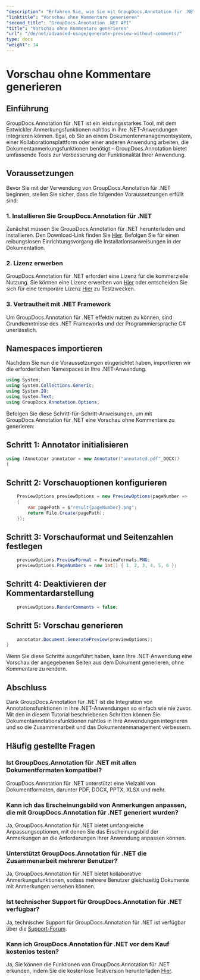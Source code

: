 ```yaml
---
"description": "Erfahren Sie, wie Sie mit GroupDocs.Annotation für .NET Dokumentanmerkungsfunktionen nahtlos in Ihre .NET-Anwendungen integrieren."
"linktitle": "Vorschau ohne Kommentare generieren"
"second_title": "GroupDocs.Annotation .NET API"
"title": "Vorschau ohne Kommentare generieren"
"url": "/de/net/advanced-usage/generate-preview-without-comments/"
type: docs
"weight": 14
---
```


# Vorschau ohne Kommentare generieren

## Einführung
GroupDocs.Annotation für .NET ist ein leistungsstarkes Tool, mit dem Entwickler Anmerkungsfunktionen nahtlos in ihre .NET-Anwendungen integrieren können. Egal, ob Sie an einem Dokumentenmanagementsystem, einer Kollaborationsplattform oder einer anderen Anwendung arbeiten, die Dokumentanmerkungsfunktionen benötigt – GroupDocs.Annotation bietet umfassende Tools zur Verbesserung der Funktionalität Ihrer Anwendung.
## Voraussetzungen
Bevor Sie mit der Verwendung von GroupDocs.Annotation für .NET beginnen, stellen Sie sicher, dass die folgenden Voraussetzungen erfüllt sind:
### 1. Installieren Sie GroupDocs.Annotation für .NET
Zunächst müssen Sie GroupDocs.Annotation für .NET herunterladen und installieren. Den Download-Link finden Sie [Hier](https://releases.groupdocs.com/annotation/net/). Befolgen Sie für einen reibungslosen Einrichtungsvorgang die Installationsanweisungen in der Dokumentation.
### 2. Lizenz erwerben
GroupDocs.Annotation für .NET erfordert eine Lizenz für die kommerzielle Nutzung. Sie können eine Lizenz erwerben von [Hier](https://purchase.groupdocs.com/buy) oder entscheiden Sie sich für eine temporäre Lizenz [Hier](https://purchase.groupdocs.com/temporary-license/) zu Testzwecken.
### 3. Vertrautheit mit .NET Framework
Um GroupDocs.Annotation für .NET effektiv nutzen zu können, sind Grundkenntnisse des .NET Frameworks und der Programmiersprache C# unerlässlich.

## Namespaces importieren
Nachdem Sie nun die Voraussetzungen eingerichtet haben, importieren wir die erforderlichen Namespaces in Ihre .NET-Anwendung.

```csharp
using System;
using System.Collections.Generic;
using System.IO;
using System.Text;
using GroupDocs.Annotation.Options;
```

Befolgen Sie diese Schritt-für-Schritt-Anweisungen, um mit GroupDocs.Annotation für .NET eine Vorschau ohne Kommentare zu generieren:
## Schritt 1: Annotator initialisieren
```csharp
using (Annotator annotator = new Annotator("annotated.pdf"_DOCX))
{
```
## Schritt 2: Vorschauoptionen konfigurieren
```csharp
    PreviewOptions previewOptions = new PreviewOptions(pageNumber =>
    {
        var pagePath = $"result{pageNumber}.png";
        return File.Create(pagePath);
    });
```
## Schritt 3: Vorschauformat und Seitenzahlen festlegen
```csharp
    previewOptions.PreviewFormat = PreviewFormats.PNG;
    previewOptions.PageNumbers = new int[] { 1, 2, 3, 4, 5, 6 };
```
## Schritt 4: Deaktivieren der Kommentardarstellung
```csharp
    previewOptions.RenderComments = false;
```
## Schritt 5: Vorschau generieren
```csharp
    annotator.Document.GeneratePreview(previewOptions);
}
```
Wenn Sie diese Schritte ausgeführt haben, kann Ihre .NET-Anwendung eine Vorschau der angegebenen Seiten aus dem Dokument generieren, ohne Kommentare zu rendern.

## Abschluss
Dank GroupDocs.Annotation für .NET ist die Integration von Annotationsfunktionen in Ihre .NET-Anwendungen so einfach wie nie zuvor. Mit den in diesem Tutorial beschriebenen Schritten können Sie Dokumentannotationsfunktionen nahtlos in Ihre Anwendungen integrieren und so die Zusammenarbeit und das Dokumentenmanagement verbessern.
## Häufig gestellte Fragen
### Ist GroupDocs.Annotation für .NET mit allen Dokumentformaten kompatibel?
GroupDocs.Annotation für .NET unterstützt eine Vielzahl von Dokumentformaten, darunter PDF, DOCX, PPTX, XLSX und mehr.
### Kann ich das Erscheinungsbild von Anmerkungen anpassen, die mit GroupDocs.Annotation für .NET generiert wurden?
Ja, GroupDocs.Annotation für .NET bietet umfangreiche Anpassungsoptionen, mit denen Sie das Erscheinungsbild der Anmerkungen an die Anforderungen Ihrer Anwendung anpassen können.
### Unterstützt GroupDocs.Annotation für .NET die Zusammenarbeit mehrerer Benutzer?
Ja, GroupDocs.Annotation für .NET bietet kollaborative Anmerkungsfunktionen, sodass mehrere Benutzer gleichzeitig Dokumente mit Anmerkungen versehen können.
### Ist technischer Support für GroupDocs.Annotation für .NET verfügbar?
Ja, technischer Support für GroupDocs.Annotation für .NET ist verfügbar über die [Support-Forum](https://forum.groupdocs.com/c/annotation/10).
### Kann ich GroupDocs.Annotation für .NET vor dem Kauf kostenlos testen?
Ja, Sie können die Funktionen von GroupDocs.Annotation für .NET erkunden, indem Sie die kostenlose Testversion herunterladen [Hier](https://releases.groupdocs.com/).